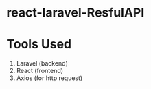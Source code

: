 # react-laravel-ResfulAPI
# Tools Used  
1. Laravel (backend)  
2. React (frontend)  
3. Axios (for http request)
